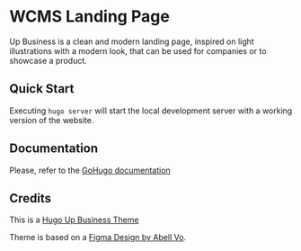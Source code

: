 # WCMS Landing Page

Up Business is a clean and modern landing page, inspired on light illustrations
with a modern look, that can be used for companies or to showcase a product.

## Quick Start

Executing `hugo server` will start the local development server with a working
version of the website.

## Documentation

Please, refer to the [GoHugo documentation](https://gohugo.io/documentation/)

## Credits

This is a [Hugo Up Business Theme](https://themes.gohugo.io/themes/up-business-theme/)

Theme is based on a [Figma Design by Abell Vo](https://www.figma.com/community/file/1022163547182520272).

